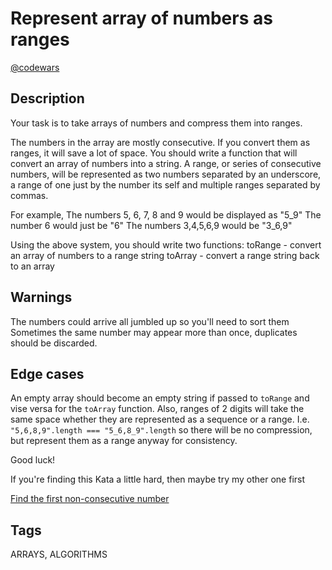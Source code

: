 # Represent array of numbers as ranges

[@codewars](https://www.codewars.com/kata/58ab002d68ee07c57b000118)

## Description

Your task is to take arrays of numbers and compress them into ranges.

The numbers in the array are mostly consecutive. If you convert them as ranges, it will save a lot of space. You should write a function that will convert an array of numbers into a string. A range, or series of consecutive numbers, will be represented as two numbers separated by an underscore, a range of one just by the number its self and multiple ranges separated by commas.

For example,
The numbers 5, 6, 7, 8 and 9 would be displayed as "5_9"
The number 6 would just be "6"
The numbers 3,4,5,6,9 would be "3_6,9"

Using the above system, you should write two functions:
toRange - convert an array of numbers to a range string
toArray - convert a range string back to an array

## Warnings

The numbers could arrive all jumbled up so you'll need to sort them Sometimes the same number may appear more than once, duplicates should be discarded.

## Edge cases

An empty array should become an empty string if passed to `toRange` and vise versa for the `toArray` function. Also, ranges of 2 digits will take the same space whether they are represented as a sequence or a range. I.e. `"5,6,8,9".length === "5_6,8_9".length` so there will be no compression, but represent them as a range anyway for consistency.

Good luck!

If you're finding this Kata a little hard, then maybe try my other one first

[Find the first non-consecutive number](https://www.codewars.com/kata/find-the-first-non-consecutive-number)

## Tags

ARRAYS, ALGORITHMS
